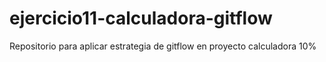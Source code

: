 # ejercicio11-calculadora-gitflow
Repositorio para aplicar estrategia de gitflow en proyecto calculadora 10%
